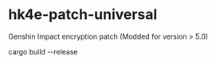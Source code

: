 # hk4e-patch-universal

Genshin Impact encryption patch (Modded for version > 5.0)

cargo build --release